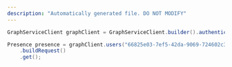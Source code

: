 ```yaml
---
description: "Automatically generated file. DO NOT MODIFY"
---
```

<!-- markdownlint-disable MD041 -->

```java
GraphServiceClient graphClient = GraphServiceClient.builder().authenticationProvider( authProvider ).buildClient();

Presence presence = graphClient.users("66825e03-7ef5-42da-9069-724602c31f6b").presence()
    .buildRequest()
    .get();
```
